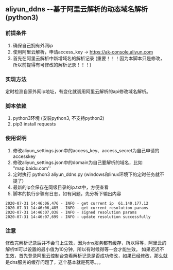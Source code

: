 ## aliyun_ddns --基于阿里云解析的动态域名解析(python3)

### 前提条件
1. 确保自己拥有外网ip
2. 使用阿里云解析，申请access_key -> https://ak-console.aliyun.com
3. 首先在阿里云解析中新增域名的解析记录 (重要！！！因为本脚本只是修改，所以前提得有可修改的解析记录！！！)

### 实现方法
定时检测自家外网ip地址，有变化就调用阿里云解析的api修改域名解析。

### 脚本依赖
1. python3环境 (安装python3, 不支持python2)
2. pip3 install requests

### 使用说明
1. 修改aliyun_settings.json中的access_key、access_secret为自己申请的accesskey
2. 修改aliyun_settings.json中的domain为自己要解析的域名，比如 "map.baidu.com''
3. 定时执行 python3 aliyun_ddns.py   (windows和linux环境下的定时任务就不提了)
4. 最新的ip会保存在同级目录的ip.txt中，方便查看
5. 脚本的执行步骤有日志，如有问题，先分析下输出内容
```
2020-07-31 14:46:06,476 - INFO - get current ip  61.140.177.12
2020-07-31 14:46:06,485 - INFO - get current resolution params
2020-07-31 14:46:07,038 - INFO - signed resolution params
2020-07-31 14:46:07,699 - INFO - update resolution successfully
```

### 注意
修改完解析记录后并不会马上生效，因为dns服务都有缓存，所以得等，阿里云的解析ttl可以设置的最小值为10分钟，所以有时候得等一会才能生效。
如果迟迟不生效，首先登录阿里云控制台查看解析记录是否成功修改，如果已经修改，那么就是dns服务的缓存问题了，这个基本就是死等。。。

